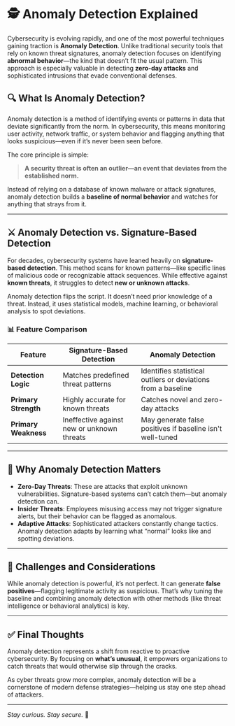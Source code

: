 # 🕵️ Anomaly Detection Explained

Cybersecurity is evolving rapidly, and one of the most powerful techniques gaining traction is **Anomaly Detection**. Unlike traditional security tools that rely on known threat signatures, anomaly detection focuses on identifying **abnormal behavior**—the kind that doesn’t fit the usual pattern. This approach is especially valuable in detecting **zero-day attacks** and sophisticated intrusions that evade conventional defenses.

## 🔍 What Is Anomaly Detection?

Anomaly detection is a method of identifying events or patterns in data that deviate significantly from the norm. In cybersecurity, this means monitoring user activity, network traffic, or system behavior and flagging anything that looks suspicious—even if it’s never been seen before.

The core principle is simple:  
> **A security threat is often an outlier—an event that deviates from the established norm.**

Instead of relying on a database of known malware or attack signatures, anomaly detection builds a **baseline of normal behavior** and watches for anything that strays from it.

---

## ⚔️ Anomaly Detection vs. Signature-Based Detection

For decades, cybersecurity systems have leaned heavily on **signature-based detection**. This method scans for known patterns—like specific lines of malicious code or recognizable attack sequences. While effective against **known threats**, it struggles to detect **new or unknown attacks**.

Anomaly detection flips the script. It doesn’t need prior knowledge of a threat. Instead, it uses statistical models, machine learning, or behavioral analysis to spot deviations.

### 📊 Feature Comparison

| Feature               | Signature-Based Detection                      | Anomaly Detection                                      |
|----------------------|--------------------------------------------------|--------------------------------------------------------|
| **Detection Logic**  | Matches predefined threat patterns               | Identifies statistical outliers or deviations from a baseline |
| **Primary Strength** | Highly accurate for known threats               | Catches novel and zero-day attacks                     |
| **Primary Weakness** | Ineffective against new or unknown threats      | May generate false positives if baseline isn't well-tuned |

---

## 🚨 Why Anomaly Detection Matters

- **Zero-Day Threats**: These are attacks that exploit unknown vulnerabilities. Signature-based systems can’t catch them—but anomaly detection can.
- **Insider Threats**: Employees misusing access may not trigger signature alerts, but their behavior can be flagged as anomalous.
- **Adaptive Attacks**: Sophisticated attackers constantly change tactics. Anomaly detection adapts by learning what “normal” looks like and spotting deviations.

---

## 🧠 Challenges and Considerations

While anomaly detection is powerful, it’s not perfect. It can generate **false positives**—flagging legitimate activity as suspicious. That’s why tuning the baseline and combining anomaly detection with other methods (like threat intelligence or behavioral analytics) is key.

---

## ✅ Final Thoughts

Anomaly detection represents a shift from reactive to proactive cybersecurity. By focusing on **what’s unusual**, it empowers organizations to catch threats that would otherwise slip through the cracks.

As cyber threats grow more complex, anomaly detection will be a cornerstone of modern defense strategies—helping us stay one step ahead of attackers.

---

*Stay curious. Stay secure.* 🔐

